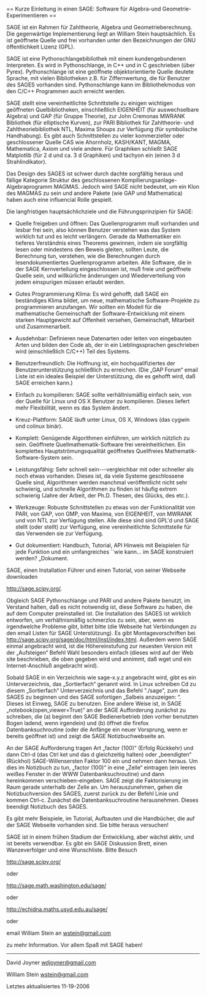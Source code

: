 == Kurze Einleitung in einen SAGE: Software für Algebra-und Geometrie-Experimentieren ==

SAGE ist ein Rahmen für Zahltheorie, Algebra und Geometrieberechnung. Die gegenwärtige Implementierung liegt an William Stein hauptsächlich. Es ist geöffnete Quelle und frei vorhanden unter den Bezeichnungen der GNU öffentlichkeit Lizenz (GPL). 

SAGE ist eine Pythonschlangebibliothek mit einem kundengebundenen Interpreten. Es wird in Pythonschlange, in C++ und in C geschrieben (über Pyrex). Pythonschlange ist eine geöffnete objektorientierte Quelle deutete Sprache, mit vielen Bibliotheken z.B. für Ziffernwertung, die für Benutzer des SAGES vorhanden sind. Pythonschlange kann im Bibliothekmodus von den C/C++ Programmen auch erreicht werden. 

SAGE stellt eine vereinheitlichte Schnittstelle zu einigen wichtigen geöffneten Quelbibliotheken, einschließlich EIGENHEIT (für auswechselbare Algebra) und GAP (für Gruppe Theorie), zur John Cremonas MWRANK Bibliothek (für elliptische Kurven), zur PARI Bibliothek für Zahltheorie- und Zahltheoriebibliothek NTL, Maxima Shoups zur Verfügung (für symbolische Handhabung). Es gibt auch Schnittstellen zu vieler kommerzieller oder geschlossener Quelle CAS wie Ahornholz, KASH/KANT, MAGMA, Mathematica, Axiom und viele andere. Für Graphiken schließt SAGE Matplotlib (für 2 d und ca. 3 d Graphiken) und tachyon ein (einen 3 d Strahlindikator). 

Das Design des SAGES ist schwer durch dachte sorgfältig heraus und fällige Kategorie Struktur des geschlossenen Kompilierungsanlage-Algebraprogramm MAGMAS. Jedoch wird SAGE nicht bedeutet, um ein Klon des MAGMAS zu sein und andere Pakete (wie GAP und Mathematica) haben auch eine influencial Rolle gespielt.


Die langfristigen hauptsächlichziele und die Führungsprinzipien für SAGE: 

 * Quelle freigeben und öffnen: Das Quellenprogramm muß vorhanden und lesbar frei sein, also können Benutzer verstehen was das System wirklich tut und es leicht verlängern. Gerade da Mathematiker ein tieferes Verständnis eines Theorems gewinnen, indem sie sorgfältig lesen oder mindestens den Beweis gleiten, sollten Leute, die Berechnung tun, verstehen, wie die Berechnungen durch lesendokumentiertes Quellenprogramm arbeiten. Alle Software, die in der SAGE Kernverteilung eingeschlossen ist, muß freie und geöffnete Quelle sein, und willkürliche änderungen und Wiederverteilung von jedem einspurigen müssen erlaubt werden.

 * Gutes Programmierung Klima: Es wird gehofft, daß SAGE ein beständiges Klima bildet, um neue, mathematische Software-Projekte zu programmieren anzufangen. Wir sollten ein Modell für die mathematische Gemeinschaft der Software-Entwicklung mit einem starken Hauptgewicht auf Offenheit versehen, Gemeinschaft, Mitarbeit und Zusammenarbeit.

 * Ausdehnbar: Definieren neue Datenarten oder leiten von eingebauten Arten und bilden den Code ab, der in ein Lieblingssprachen geschrieben wird (einschließlich C/C++) Teil des Systems.

 * Benutzerfreundlich: Die Hoffnung ist, ein hochqualifiziertes der Benutzerunterstützung schließlich zu erreichen. (Die „GAP Forum“ email Liste ist ein ideales Beispiel der Unterstützung, die es gehofft wird, daß SAGE erreichen kann.)

 * Einfach zu kompilieren: SAGE sollte verhältnismäßig einfach sein, von der Quelle für Linux und OS X Benutzer zu kompilieren. Dieses liefert mehr Flexibilität, wenn es das System ändert.

 * Kreuz-Plattform: SAGE läuft unter Linux, OS X, Windows (das cygwin und colinux binär).

 * Komplett: Genügende Algorithmen einführen, um wirklich nützlich zu sein. Geöffnete Quellmathematik-Software frei vereinheitlichen. Ein komplettes Hauptströmungsqualität geöffnetes Quellfreies Mathematik-Software-System sein.

 * Leistungsfähig: Sehr schnell sein---vergleichbar mit oder schneller als noch etwas vorhanden. Dieses ist, da viele Systeme geschlossene Quelle sind, Algorithmen werden manchmal veröffentlicht nicht sehr schwierig, und schnelle Algorithmen zu finden ist häufig extrem schwierig (Jahre der Arbeit, der Ph.D. Thesen, des Glücks, des etc.).

 * Werkzeuge: Robuste Schnittstellen zu etwas von der Funktionalität von PARI, von GAP, von GMP, von Maxima, von EIGENHEIT, von MWRANK und von NTL zur Verfügung stellen. Alle diese sind sind GPL'd und SAGE stellt (oder stellt) zur Verfügung, eine vereinheitlichte Schnittstelle für das Verwenden sie zur Verfügung.

 * Gut dokumentiert: Handbuch, Tutorial, API Hinweis mit Beispielen für jede Funktion und ein umfangreiches ``wie kann… im SAGE konstruiert werden? „Dokument.

SAGE, einen Installation Führer und einen Tutorial, von seiner Webseite downloaden 

http://sage.scipy.org/. 

Obgleich SAGE Pythonschlange und PARI und andere Pakete benutzt, im Verstand halten, daß es nicht notwendig ist, diese Software zu haben, die auf dem Computer preinstalled ist. Die Installation des SAGES ist wirklich entworfen, um verhältnismäßig schmerzlos zu sein, aber, wenn es irgendwelche Probleme gibt, bittet bitte (die Webseite hat Verbindungen zu den email Listen für SAGE Unterstützung). Es gibt Montagevorschriften bei http://sage.scipy.org/sage/doc/html/inst/index.html. Außerdem wenn SAGE einmal angebracht wird, ist die Höhereinstufung zur neuesten Version mit der „Aufsteigen“ Befehl Wahl besonders einfach (dieses wird auf der Web site beschrieben, die oben gegeben wird und annimmt, daß wget und ein Internet-Anschluß angebracht wird). 

Sobald SAGE in ein Verzeichnis wie sage-x.y.z angebracht wird, gibt es ein Unterverzeichnis, das „Sortierfach“ genannt wird. In Linux schreiben Cd zu diesem „Sortierfach“ Unterverzeichnis und das Befehl "./sage", zum des SAGES zu beginnen und des SAGE sofortigen „Salbeis anzuzeigen: “. Dieses ist Einweg, SAGE zu benutzen. Eine andere Weise ist, in SAGE „notebook(open_viewer=True)“ an der SAGE Aufforderung zunächst zu schreiben, die 
(a) beginnt den SAGE Bedienerbetrieb (den vorher benutzten Bogen ladend, wenn irgendein) und 
(b) öffnet die firefox Datenbanksuchroutine (oder die Anfänge ein neuer Vorsprung, wenn er bereits geöffnet ist) und zeigt die SAGE Notizbuchwebseite an. 

An der SAGE Aufforderung tragen Art „factor (100)“ (Erfolg Rückkehr) und dann Ctrl-d (das Ctrl ket und das d gleichzeitig halten) oder „beendigten“ (Rückhol) SAGE-Willensersten Faktor 100 ein und nehmen dann heraus. Um dies im Notizbuch zu tun, „factor (100)“ in eine „Zelle“ eintragen (ein leeres weißes Fenster in der WWW Datenbanksuchroutine) und dann hereinkommen verschieben-eingeben. SAGE zeigt die Faktorisierung im Raum gerade unterhalb der Zelle an. Um herauszunehmen, gehen die Notizbuchversion des SAGES, zuerst zurück zu der Befehl Linie und kommen Ctrl-c. Zunächst die Datenbanksuchroutine herausnehmen. Dieses beendigt Notizbuch des SAGES. 

Es gibt mehr Beispiele, im Tutorial, Aufbauten und die Handbücher, die auf der SAGE Webseite vorhanden sind. Sie bitte heraus versuchen!

SAGE ist in einem frühen Stadium der Entwicklung, aber wächst aktiv, und ist bereits verwendbar. Es gibt ein SAGE Diskussion Brett, einen Wanzeverfolger und eine Wunschliste. Bitte Besuch 

http://sage.scipy.org/ 

oder 

http://sage.math.washington.edu/sage/ 

oder 

http://echidna.maths.usyd.edu.au/sage/ 

oder 

email William Stein an wstein@gmail.com 

zu mehr Information. Vor allem Spaß mit SAGE haben!

----

David Joyner
wdjoyner@gmail.com

William Stein
wstein@gmail.com

Letztes aktualisiertes 11-19-2006
